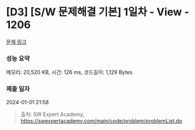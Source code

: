 # [D3] [S/W 문제해결 기본] 1일차 - View - 1206 

[문제 링크](https://swexpertacademy.com/main/code/problem/problemDetail.do?contestProbId=AV134DPqAA8CFAYh) 

### 성능 요약

메모리: 20,520 KB, 시간: 126 ms, 코드길이: 1,129 Bytes

### 제출 일자

2024-01-01 21:58



> 출처: SW Expert Academy, https://swexpertacademy.com/main/code/problem/problemList.do